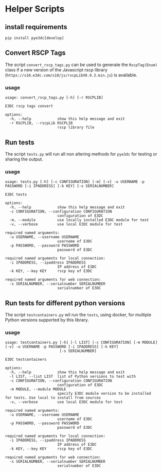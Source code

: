 # Helper Scripts

## install requirements

`pip install pye3dc[develop]`

## Convert RSCP Tags

The script `convert_rscp_tags.py` can be used to generate the `RscpTag(Enum)` class if a new version of the Javascript rscp library (`https://s10.e3dc.com/s10/js/rscpLibV0.9.3.min.js`) is available.

### usage

```
usage: convert_rscp_tags.py [-h] [-r RSCPLIB]

E3DC rscp tags convert

options:
  -h, --help            show this help message and exit
  -r RSCPLIB, --rscpLib RSCPLIB
                        rscp library file
```

## Run tests

The script `tests.py` will run all non altering methods for `pye3dc` for testing or sharing the output.

### usage

```
usage: tests.py [-h] [-c CONFIGURATION] [-m] [-v] -u USERNAME -p PASSWORD [-i IPADDRESS] [-k KEY] [-s SERIALNUMBER]

E3DC tests

options:
  -h, --help            show this help message and exit
  -c CONFIGURATION, --configuration CONFIGURATION
                        configuration of E3DC
  -m, --module          use locally installed E3DC module for test
  -v, --verbose         use local E3DC module for test

required named arguments:
  -u USERNAME, --username USERNAME
                        username of E3DC
  -p PASSWORD, --password PASSWORD
                        password of E3DC

required named arguments for local connection:
  -i IPADDRESS, --ipaddress IPADDRESS
                        IP address of E3DC
  -k KEY, --key KEY     rscp key of E3DC

required named arguments for web connection:
  -s SERIALNUMBER, --serialnumber SERIALNUMBER
                        serialnumber of E3DC
```

## Run tests for different python versions

The script `testcontainers.py` wil run the `tests`, using docker, for multiple Python versions supported by this library.

### usage

```
usage: testcontainers.py [-h] [-l LIST] [-c CONFIGURATION] [-m MODULE] [-v] -u USERNAME -p PASSWORD [-i IPADDRESS] [-k KEY]
                         [-s SERIALNUMBER]

E3DC testcontainers

options:
  -h, --help            show this help message and exit
  -l LIST, --list LIST  list of Python versions to test with
  -c CONFIGURATION, --configuration CONFIGURATION
                        configuration of E3DC
  -m MODULE, --module MODULE
                        specify E3DC module version to be installed for tests. Use local to install from sources
  -v, --verbose         use local E3DC module for test

required named arguments:
  -u USERNAME, --username USERNAME
                        username of E3DC
  -p PASSWORD, --password PASSWORD
                        password of E3DC

required named arguments for local connection:
  -i IPADDRESS, --ipaddress IPADDRESS
                        IP address of E3DC
  -k KEY, --key KEY     rscp key of E3DC

required named arguments for web connection:
  -s SERIALNUMBER, --serialnumber SERIALNUMBER
                        serialnumber of E3DC
```
